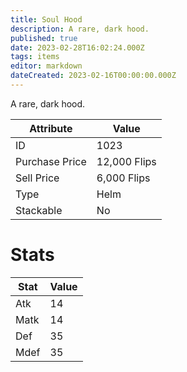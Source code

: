 ```yaml
---
title: Soul Hood
description: A rare, dark hood.
published: true
date: 2023-02-28T16:02:24.000Z
tags: items
editor: markdown
dateCreated: 2023-02-16T00:00:00.000Z
---
```


A rare, dark hood.

|Attribute|Value|
|-|-|
|ID|1023|
|Purchase Price|12,000 Flips|
|Sell Price|6,000 Flips|
|Type|Helm|
|Stackable|No|

# Stats
|Stat|Value|
|-|-|
|Atk|14|
|Matk|14|
|Def|35|
|Mdef|35|
